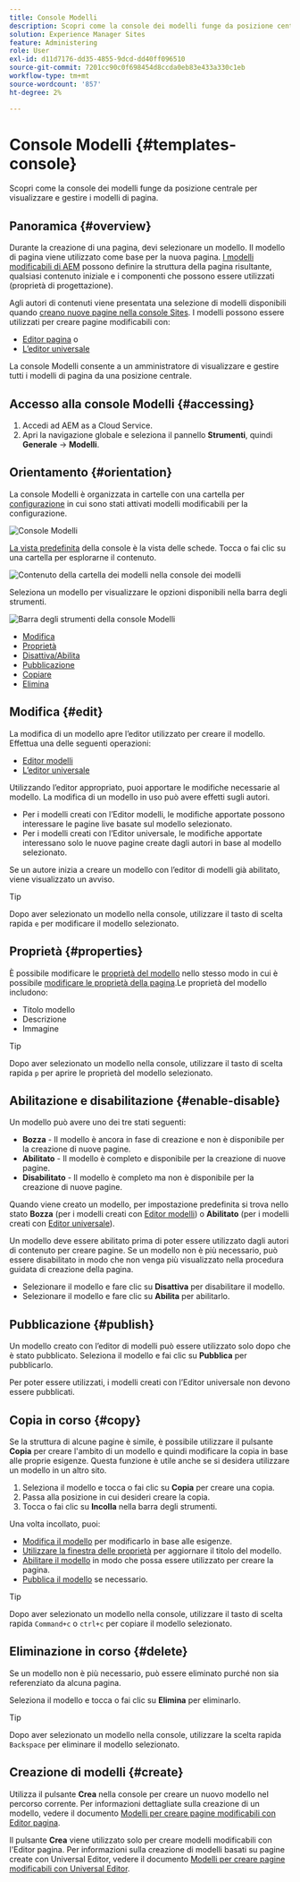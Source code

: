 ```yaml
---
title: Console Modelli
description: Scopri come la console dei modelli funge da posizione centrale per visualizzare e gestire i modelli di pagina.
solution: Experience Manager Sites
feature: Administering
role: User
exl-id: d11d7176-dd35-4855-9dcd-dd40ff096510
source-git-commit: 7201cc90c0f698454d8ccda0eb83e433a330c1eb
workflow-type: tm+mt
source-wordcount: '857'
ht-degree: 2%

---
```


# Console Modelli {#templates-console}

Scopri come la console dei modelli funge da posizione centrale per visualizzare e gestire i modelli di pagina.

## Panoramica {#overview}

Durante la creazione di una pagina, devi selezionare un modello. Il modello di pagina viene utilizzato come base per la nuova pagina. [I modelli modificabili di AEM](/help/implementing/developing/components/templates.md) possono definire la struttura della pagina risultante, qualsiasi contenuto iniziale e i componenti che possono essere utilizzati (proprietà di progettazione).

Agli autori di contenuti viene presentata una selezione di modelli disponibili quando [creano nuove pagine nella console Sites](/help/sites-cloud/authoring/sites-console/creating-pages.md). I modelli possono essere utilizzati per creare pagine modificabili con:

* [Editor pagina](/help/sites-cloud/authoring/page-editor/templates.md) o
* [L’editor universale](/help/sites-cloud/authoring/universal-editor/templates.md)

La console Modelli consente a un amministratore di visualizzare e gestire tutti i modelli di pagina da una posizione centrale.

## Accesso alla console Modelli {#accessing}

1. Accedi ad AEM as a Cloud Service.
1. Apri la navigazione globale e seleziona il pannello **Strumenti**, quindi **Generale** -> **Modelli**.

## Orientamento {#orientation}

La console Modelli è organizzata in cartelle con una cartella per [configurazione](/help/implementing/developing/introduction/configurations.md) in cui sono stati attivati modelli modificabili per la configurazione.

![Console Modelli](assets/templates-console/templates-console.png)

[La vista predefinita](/help/sites-cloud/authoring/quick-start.md) della console è la vista delle schede. Tocca o fai clic su una cartella per esplorarne il contenuto.

![Contenuto della cartella dei modelli nella console dei modelli](assets/templates-console/templates-console-templates.png)

Seleziona un modello per visualizzare le opzioni disponibili nella barra degli strumenti.

![Barra degli strumenti della console Modelli](assets/templates-console/templates-console-toolbar.png)

* [Modifica](#edit-edit)
* [Proprietà](#properties)
* [Disattiva/Abilita](#enable-disable)
* [Pubblicazione](#publish)
* [Copiare](#copy)
* [Elimina](#delete)

## Modifica {#edit}

La modifica di un modello apre l’editor utilizzato per creare il modello. Effettua una delle seguenti operazioni:

* [Editor modelli](/help/sites-cloud/authoring/page-editor/templates.md)
* [L’editor universale](/help/sites-cloud/authoring/universal-editor/templates.md)

Utilizzando l’editor appropriato, puoi apportare le modifiche necessarie al modello. La modifica di un modello in uso può avere effetti sugli autori.

* Per i modelli creati con l’Editor modelli, le modifiche apportate possono interessare le pagine live basate sul modello selezionato.
* Per i modelli creati con l’Editor universale, le modifiche apportate interessano solo le nuove pagine create dagli autori in base al modello selezionato.

Se un autore inizia a creare un modello con l’editor di modelli già abilitato, viene visualizzato un avviso.

>[!TIP]
>
>Dopo aver selezionato un modello nella console, utilizzare il tasto di scelta rapida `e` per modificare il modello selezionato.

## Proprietà {#properties}

È possibile modificare le [proprietà del modello](/help/sites-cloud/authoring/page-editor/templates.md) nello stesso modo in cui è possibile [modificare le proprietà della pagina](/help/sites-cloud/authoring/sites-console/page-properties.md).Le proprietà del modello includono:

* Titolo modello
* Descrizione
* Immagine

>[!TIP]
>
>Dopo aver selezionato un modello nella console, utilizzare il tasto di scelta rapida `p` per aprire le proprietà del modello selezionato.

## Abilitazione e disabilitazione {#enable-disable}

Un modello può avere uno dei tre stati seguenti:

* **Bozza** - Il modello è ancora in fase di creazione e non è disponibile per la creazione di nuove pagine.
* **Abilitato** - Il modello è completo e disponibile per la creazione di nuove pagine.
* **Disabilitato** - Il modello è completo ma non è disponibile per la creazione di nuove pagine.

Quando viene creato un modello, per impostazione predefinita si trova nello stato **Bozza** (per i modelli creati con [Editor modelli](/help/sites-cloud/authoring/page-editor/templates.md)) o **Abilitato** (per i modelli creati con [Editor universale](/help/sites-cloud/authoring/universal-editor/templates.md)).

Un modello deve essere abilitato prima di poter essere utilizzato dagli autori di contenuto per creare pagine. Se un modello non è più necessario, può essere disabilitato in modo che non venga più visualizzato nella procedura guidata di creazione della pagina.

* Selezionare il modello e fare clic su **Disattiva** per disabilitare il modello.
* Selezionare il modello e fare clic su **Abilita** per abilitarlo.

## Pubblicazione {#publish}

Un modello creato con l’editor di modelli può essere utilizzato solo dopo che è stato pubblicato. Seleziona il modello e fai clic su **Pubblica** per pubblicarlo.

Per poter essere utilizzati, i modelli creati con l’Editor universale non devono essere pubblicati.

## Copia in corso {#copy}

Se la struttura di alcune pagine è simile, è possibile utilizzare il pulsante **Copia** per creare l&#39;ambito di un modello e quindi modificare la copia in base alle proprie esigenze. Questa funzione è utile anche se si desidera utilizzare un modello in un altro sito.

1. Seleziona il modello e tocca o fai clic su **Copia** per creare una copia.
1. Passa alla posizione in cui desideri creare la copia.
1. Tocca o fai clic su **Incolla** nella barra degli strumenti.

Una volta incollato, puoi:

* [Modifica il modello](#edit) per modificarlo in base alle esigenze.
* [Utilizzare la finestra delle proprietà](#properties) per aggiornare il titolo del modello.
* [Abilitare il modello](#enable-disable) in modo che possa essere utilizzato per creare la pagina.
* [Pubblica il modello](#publish) se necessario.

>[!TIP]
>
>Dopo aver selezionato un modello nella console, utilizzare il tasto di scelta rapida `Command+c` o `ctrl+c` per copiare il modello selezionato.

## Eliminazione in corso {#delete}

Se un modello non è più necessario, può essere eliminato purché non sia referenziato da alcuna pagina.

Seleziona il modello e tocca o fai clic su **Elimina** per eliminarlo.

>[!TIP]
>
>Dopo aver selezionato un modello nella console, utilizzare la scelta rapida `Backspace` per eliminare il modello selezionato.

## Creazione di modelli {#create}

Utilizza il pulsante **Crea** nella console per creare un nuovo modello nel percorso corrente. Per informazioni dettagliate sulla creazione di un modello, vedere il documento [Modelli per creare pagine modificabili con Editor pagina](/help/sites-cloud/authoring/page-editor/templates.md).

Il pulsante **Crea** viene utilizzato solo per creare modelli modificabili con l&#39;Editor pagina. Per informazioni sulla creazione di modelli basati su pagine create con Universal Editor, vedere il documento [Modelli per creare pagine modificabili con Universal Editor](/help/sites-cloud/authoring/universal-editor/templates.md).
